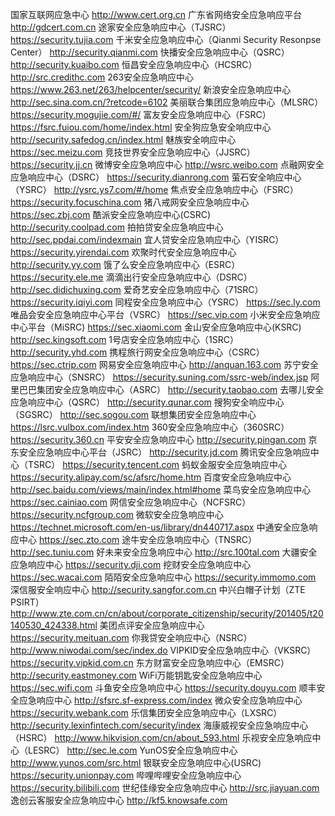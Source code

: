 国家互联网应急中心
http://www.cert.org.cn
广东省网络安全应急响应平台
http://gdcert.com.cn
途家安全应急响应中心（TJSRC）
https://security.tujia.com
千米安全应急响应中心（Qianmi Security Resonpse Center）
http://security.qianmi.com
快播安全应急响应中心（QSRC）
http://security.kuaibo.com
恒昌安全应急响应中心（HCSRC）
http://src.credithc.com
263安全应急响应中心
https://www.263.net/263/helpcenter/security/
新浪安全应急响应中心
http://sec.sina.com.cn/?retcode=6102
美丽联合集团应急响应中心（MLSRC）
https://security.mogujie.com/#/
富友安全应急响应中心（FSRC）
https://fsrc.fuiou.com/home/index.html
安全狗应急安全响应中心
http://security.safedog.cn/index.html
魅族安全响应中心
https://sec.meizu.com
竞技世界安全应急响应中心（JJSRC）
https://security.jj.cn
微博安全应急响应中心
http://wsrc.weibo.com
点融网安全应急响应中心（DSRC）
https://security.dianrong.com
萤石安全响应中心（YSRC）
http://ysrc.ys7.com/#/home
焦点安全应急响应中心（FSRC）
https://security.focuschina.com
猪八戒网安全应急响应中心
https://sec.zbj.com
酷派安全应急响应中心(CSRC)
http://security.coolpad.com
拍拍贷安全应急响应中心
http://sec.ppdai.com/indexmain
宜人贷安全应急响应中心（YISRC）
https://security.yirendai.com
欢聚时代安全应急响应中心
http://security.yy.com
饿了么安全应急响应中心（ESRC）
https://security.ele.me
滴滴出行安全应急响应中心（DSRC）
http://sec.didichuxing.com
爱奇艺安全应急响应中心（71SRC）
https://security.iqiyi.com
同程安全应急响应中心（YSRC）
https://sec.ly.com
唯品会安全应急响应中心平台（VSRC）
https://sec.vip.com
小米安全应急响应中心平台（MiSRC)
https://sec.xiaomi.com
金山安全应急响应中心(KSRC)
http://sec.kingsoft.com
1号店安全应急响应中心（1SRC）
http://security.yhd.com
携程旅行网安全应急响应中心（CSRC）
https://sec.ctrip.com
网易安全应急响应中心
http://anquan.163.com
苏宁安全应急响应中心（SNSRC）
https://security.suning.com/ssrc-web/index.jsp
阿里巴巴集团安全应急响应中心（ASRC）
http://security.taobao.com
去哪儿安全应急响应中心（QSRC）
http://security.qunar.com
搜狗安全响应中心（SGSRC）
http://sec.sogou.com
联想集团安全应急响应中心
https://lsrc.vulbox.com/index.htm
360安全应急响应中心（360SRC）
https://security.360.cn
平安安全应急响应中心
http://security.pingan.com
京东安全应急响应中心平台（JSRC）
http://security.jd.com
腾讯安全应急响应中心（TSRC）
https://security.tencent.com
蚂蚁金服安全应急响应中心
https://security.alipay.com/sc/afsrc/home.htm
百度安全应急响应中心
http://sec.baidu.com/views/main/index.html#home
菜鸟安全应急响应中心
https://sec.cainiao.com
网信安全应急响应中心（NCFSRC）
https://security.ncfgroup.com
微软安全应急响应中心
https://technet.microsoft.com/en-us/library/dn440717.aspx
中通安全应急响应中心
https://sec.zto.com
途牛安全应急响应中心（TNSRC）
http://sec.tuniu.com
好未来安全应急响应中心
http://src.100tal.com
大疆安全应急响应中心
https://security.dji.com
挖财安全应急响应中心
https://sec.wacai.com
陌陌安全应急响应中心
https://security.immomo.com
深信服安全响应中心
http://security.sangfor.com.cn
中兴白帽子计划（ZTE PSIRT）
http://www.zte.com.cn/cn/about/corporate_citizenship/security/201405/t20140530_424338.html
美团点评安全应急响应中心
https://security.meituan.com
你我贷安全响应中心（NSRC）
http://www.niwodai.com/sec/index.do
VIPKID安全应急响应中心（VKSRC）
https://security.vipkid.com.cn
东方财富安全应急响应中心（EMSRC）
http://security.eastmoney.com
WiFi万能钥匙安全应急响应中心
https://sec.wifi.com
斗鱼安全应急响应中心
https://security.douyu.com
顺丰安全应急响应中心
http://sfsrc.sf-express.com/index
微众安全应急响应中心
https://security.webank.com
乐信集团安全应急响应中心（LXSRC）
http://security.lexinfintech.com/security/index
海康威视安全应急响应中心（HSRC）
http://www.hikvision.com/cn/about_593.html
乐视安全应急响应中心（LESRC）
http://sec.le.com
YunOS安全应急响应中心
http://www.yunos.com/src.html
银联安全应急响应中心(USRC)
https://security.unionpay.com
哔哩哔哩安全应急响应中心
https://security.bilibili.com
世纪佳缘安全应急响应中心
http://src.jiayuan.com
逸创云客服安全应急响应中心
http://kf5.knowsafe.com


